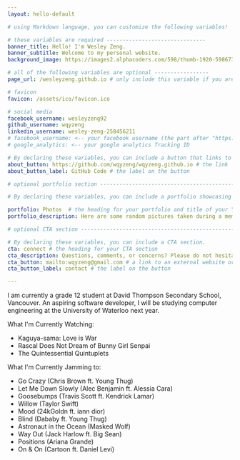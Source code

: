 ```yaml
---
layout: hello-default

# using Markdown language, you can customize the following variables!

# these variables are required -------------------------------
banner_title: Hello! I'm Wesley Zeng.
banner_subtitle: Welcome to my personal website.
background_image: https://images2.alphacoders.com/598/thumb-1920-598673.jpg

# all of the following variables are optional -----------------
page_url: /wesleyzeng.github.io # only include this variable if you aren't building the page to your primary domain 

# favicon
favicon: /assets/ico/favicon.ico

# social media
facebook_username: wesleyzeng92
github_username: wqyzeng
linkedin_username: wesley-zeng-258456211
# facebook_username: <-- your facebook username (the part after "https://www.facebook.com/...")
# google_analytics: <-- your google analytics Tracking ID

# By declaring these variables, you can include a button that links to an external website or to media.
about_button: https://github.com/wqyzeng/wqyzeng.github.io # the link
about_button_label: GitHub Code # the label on the button

# optional portfolio section ------------------------------------------

# By declaring these variables, you can include a portfolio showcasing your work and organize your portfolio's items into a custom layout, all without adding any CSS. In addition, you must 1) create an HTML file in the_includes folder for each project with the text you'd like to display, and 2) create a YAML file in the _data folder describing the order in which each project should be shown and categorized. See `/includes/example.html` and `/_data/work.yml` for examples.

portfolio: Photos  # the heading for your portfolio and title of your YAML file
portfolio_description: Here are some random pictures taken during a memorable field trip to Alberta in my grade 8 year. # a description to be displayed below the heading and above the content

# optional CTA section --------------------------------------------------

# By declaring these variables, you can include a CTA section.
cta: connect # the heading for your CTA section
cta_description: Questions, comments, or concerns? Please do not hesitate to reach out. # a description to be displayed below the heading and above the content
cta_button: mailto:wqyzeng@gmail.com # a link to an external website or to media
cta_button_label: contact # the label on the button

---			
```

[//]: # (write a bit about yourself here)

I am currently a grade 12 student at David Thompson Secondary School, Vancouver. An aspiring software developer, I will be studying computer engineering at the University of Waterloo next year.

What I'm Currently Watching: 
- Kaguya-sama: Love is War
- Rascal Does Not Dream of Bunny Girl Senpai 
- The Quintessential Quintuplets

What I'm Currently Jamming to:
- Go Crazy (Chris Brown ft. Young Thug)
- Let Me Down Slowly (Alec Benjamin ft. Alessia Cara)
- Goosebumps (Travis Scott ft. Kendrick Lamar)
- Willow (Taylor Swift)
- Mood (24kGoldn ft. iann dior)
- Blind (Dababy ft. Young Thug)
- Astronaut in the Ocean (Masked Wolf)
- Way Out (Jack Harlow ft. Big Sean)
- Positions (Ariana Grande)
- On & On (Cartoon ft. Daniel Levi)
